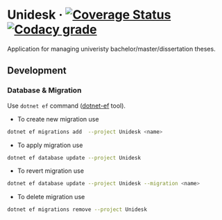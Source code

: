 # Unidesk &middot; [![Coverage Status](https://img.shields.io/coveralls/github/fm-tul/unidesk?logo=coveralls&style=flat-square)](https://coveralls.io/github/fm-tul/unidesk?branch=master) [![Codacy grade](https://img.shields.io/codacy/grade/38c0567216c84e70bf390bb80a1837aa?logo=codacy&style=flat-square)](https://www.codacy.com/gh/fm-tul/unidesk/dashboard?utm_source=github.com&utm_medium=referral&utm_content=fm-tul/unidesk&utm_campaign=Badge_Grade)



Application for managing univeristy bachelor/master/dissertation theses.

## Development

### Database & Migration

Use `dotnet ef` command ([dotnet-ef](https://docs.microsoft.com/en-us/ef/core/cli/dotnet) tool).

  - To create new migration use

  ```bash
  dotnet ef migrations add  --project Unidesk <name>
  ```

  - To apply migration use

  ```bash
  dotnet ef database update --project Unidesk
  ```

  - To revert migration use

  ```bash
  dotnet ef database update --project Unidesk --migration <name>
  ```

  - To delete migration use
  ```bash
  dotnet ef migrations remove --project Unidesk
  ```
